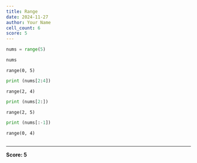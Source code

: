 ```yaml
---
title: Range
date: 2024-11-27
author: Your Name
cell_count: 6
score: 5
---
```


```python
nums = range(5) 
```


```python
nums
```




    range(0, 5)




```python
print (nums[2:4])
```

    range(2, 4)



```python
print (nums[2:])
```

    range(2, 5)



```python
print (nums[:-1]) 
```

    range(0, 4)



```python

```


---
**Score: 5**
